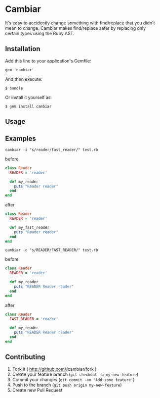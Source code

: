 # Cambiar

It's easy to accidently change something with find/replace that you didn't mean to change. Cambiar makes find/replace safer by replacing only certain types using the Ruby AST.

## Installation

Add this line to your application's Gemfile:

    gem 'cambiar'

And then execute:

    $ bundle

Or install it yourself as:

    $ gem install cambiar

## Usage


## Examples

```
cambiar -i "s/reader/fast_reader/" test.rb
```

before
``` ruby
class Reader
  READER = 'reader'

  def my_reader
    puts "Reader reader"
  end 
end
```

after
``` ruby
class Reader
  READER = 'reader'

  def my_fast_reader
    puts "Reader reader"
  end 
end
```

```
cambiar -c "s/READER/FAST_READER/" test.rb
```

before
``` ruby
class Reader
  READER = 'reader'

  def my_reader
    puts "READER Reader reader"
  end
end
```

after
``` ruby
class Reader
  FAST_READER = 'reader'

  def my_reader
    puts "READER Reader reader"
  end 
end
```

## Contributing

1. Fork it ( http://github.com/<my-github-username>/cambiar/fork )
2. Create your feature branch (`git checkout -b my-new-feature`)
3. Commit your changes (`git commit -am 'Add some feature'`)
4. Push to the branch (`git push origin my-new-feature`)
5. Create new Pull Request
